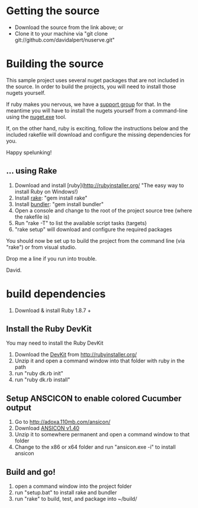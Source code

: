 # Getting the source

- Download the source from the link above; or 
- Clone it to your machine via "git clone git://github.com/davidalpert/nuserve.git"

# Building the source

This sample project uses several nuget packages that are not included in the source.  In order to build the projects, you will need to install those nugets yourself.

If ruby makes you nervous, we have a [support group](http://winnipegrb.org/ "The most fun you can have with your pants on") for that.  In the meantime you will have to install the nugets yourself from a command-line using the [nuget.exe](http://blog.davidebbo.com/2011/01/installing-nuget-packages-directly-from.html "Installing NuGet packages directly from the command line") tool.

If, on the other hand, ruby is exciting, follow the instructions below and the included rakefile will download and configure the missing dependencies for you.

Happy spelunking!

## ... using Rake

1. Download and install [ruby](http://rubyinstaller.org/ "The easy way to install Ruby on Windows!)
1. Install [rake](http://rake.rubyforge.org/): "gem install rake"
1. Install [bundler](http://gembundler.com/): "gem install bundler"
1. Open a console and change to the root of the project source tree (where the rakefile is)
1. Run "rake -T" to list the available script tasks (targets)
1. "rake setup" will download and configure the required packages

You should now be set up to build the project from the command line (via "rake") or from visual studio.

Drop me a line if you run into trouble.

David.

# build dependencies

1. Download & install Ruby 1.8.7 +

## Install the Ruby DevKit

You may need to install the Ruby DevKit 

1. Download the [DevKit](http://github.com/downloads/oneclick/rubyinstaller/DevKit-tdm-32-4.5.2-20110712-1620-sfx.exe) from http://rubyinstaller.org/
1. Unzip it and open a command window into that folder with ruby in the path
1. run "ruby dk.rb init"
1. run "ruby dk.rb install"

## Setup ANSCICON to enable colored Cucumber output

1. Go to http://adoxa.110mb.com/ansicon/
1. Download [ANSICON v1.40](http://adoxa.110mb.com/ansicon/dl.php?f=ansicon)
1. Unzip it to somewhere permanent and open a command window to that folder
1. Change to the x86 or x64 folder and run "ansicon.exe -i" to install ansicon

## Build and go!

1. open a command window into the project folder
1. run "setup.bat" to install rake and bundler
1. run "rake" to build, test, and package into ~/build/
